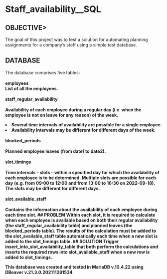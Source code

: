 <h1>Staff_availability__SQL</h1>

<h2>OBJECTIVE></h2>
  
The goal of this project was to test a solution for automating planning assignments for a company’s staff using a simple test database.
  
<h2>DATABASE</h2>
  
The database comprises five tables:<br><br>
<b>employees<b><br> 
List of all the employees.<br><br>
**staff_regular_availability**<br><br>
Availability of each employee during a regular day (i.e. when the employee is not on leave for any reason) of the week.<br>
<li>
  Several time intervals of availability are possible for a single employee.
</li>
<li>
  Availability intervals may be different for different days of the week.
</li>
<br>
<b>blocked_periods</b><br><br>
Planned employee leaves (from date1 to date2).<br><br>
<b>slot_timings</b><br><br>
Time intervals – slots – within a specified day for which the availability of each employee is to be determined. Multiple slots are possible for each day (e.g. from 09:00 to 12:00 and from 13:00 to 16:30 on 2022-09-18). The slots may be different for different days.
<br><br>
<b>slot_available_staff</b><br><br>
Contains the information about the availability of each employee during each time slot.
## PROBLEM
Within each slot, it is required to calculate when each employee is available based on both their regular availability (the staff_regular_availability table) and planned leaves (the blocked_periods table). The results of the calculation must be added to the slot_available_staff table automatically each time when a new slot is added to the slot_timings table.
## SOLUTION
Trigger insert_into_slot_availability_table that both perform the calculations and inserts the required rows into slot_available_staff when a new row is added to slot_timings.

This database was created and tested in MariaDB v.10.4.22 using DBeaver v.21.3.0.202111281534  
